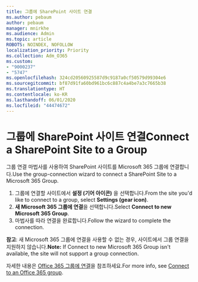```yaml
---
title: 그룹에 SharePoint 사이트 연결
ms.author: pebaum
author: pebaum
manager: mnirkhe
ms.audience: Admin
ms.topic: article
ROBOTS: NOINDEX, NOFOLLOW
localization_priority: Priority
ms.collection: Adm_O365
ms.custom:
- "9000237"
- "5747"
ms.openlocfilehash: 324cd20560925587d9c9187a0cf50579d99304e6
ms.sourcegitcommit: bf87d91fa60bd961bc6c887c4a4be7a3c7665b38
ms.translationtype: HT
ms.contentlocale: ko-KR
ms.lasthandoff: 06/01/2020
ms.locfileid: "44474672"
---
```

# <a name="connect-a-sharepoint-site-to-a-group"></a><span data-ttu-id="3d4b0-102">그룹에 SharePoint 사이트 연결</span><span class="sxs-lookup"><span data-stu-id="3d4b0-102">Connect a SharePoint Site to a Group</span></span>

<span data-ttu-id="3d4b0-103">그룹 연결 마법사를 사용하여 SharePoint 사이트를 Microsoft 365 그룹에 연결합니다.</span><span class="sxs-lookup"><span data-stu-id="3d4b0-103">Use the group-connection wizard to connect a SharePoint Site to a Microsoft 365 Group.</span></span>

1. <span data-ttu-id="3d4b0-104">그룹에 연결할 사이트에서 **설정 (기어 아이콘)** 을 선택합니다.</span><span class="sxs-lookup"><span data-stu-id="3d4b0-104">From the site you'd like to connect to a group, select  **Settings (gear icon)**.</span></span>
2. <span data-ttu-id="3d4b0-105">**새 Microsoft 365 그룹에 연결**을 선택합니다.</span><span class="sxs-lookup"><span data-stu-id="3d4b0-105">Select  **Connect to new Microsoft 365 Group**.</span></span>
3. <span data-ttu-id="3d4b0-106">마법사를 따라 연결을 완료합니다.</span><span class="sxs-lookup"><span data-stu-id="3d4b0-106">Follow the wizard to complete the connection.</span></span>

<span data-ttu-id="3d4b0-107">**참고**: 새 Microsoft 365 그룹에 연결을 사용할 수 없는 경우, 사이트에서 그룹 연결을 지원하지 않습니다.</span><span class="sxs-lookup"><span data-stu-id="3d4b0-107">**Note:**  If Connect to new Microsoft 365 Group isn't available, the site will not support a group connection.</span></span>

<span data-ttu-id="3d4b0-108">자세한 내용은 [Office 365 그룹에 연결](https://docs.microsoft.com/sharepoint/dev/transform/modernize-connect-to-office365-group)을 참조하세요.</span><span class="sxs-lookup"><span data-stu-id="3d4b0-108">For more info, see  [Connect to an Office 365 group](https://docs.microsoft.com/sharepoint/dev/transform/modernize-connect-to-office365-group).</span></span>